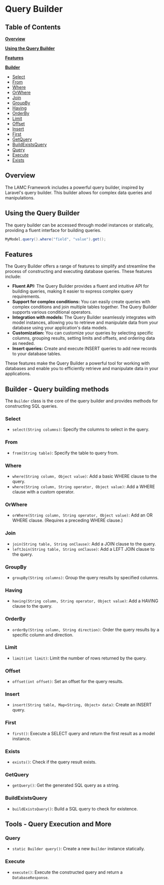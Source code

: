 # Query Builder

## Table of Contents

**[Overview](#overview)**

**[Using the Query Builder](#using-the-query-builder)**

**[Features](#features)**

**[Builder](#builder-query-building-methods)**

- [Select](#select)
- [From](#from)
- [Where](#where)
- [OrWhere](#orwhere)
- [Join](#join)
- [GroupBy](#groupby)
- [Having](#having)
- [OrderBy](#orderby)
- [Limit](#limit)
- [Offset](#offset)
- [Insert](#insert)
- [First](#first)
- [GetQuery](#getquery)
- [BuildExistsQuery](#buildexistsquery)
- [Query](#query)
- [Execute](#execute)
- [Exists](#exists)
   
## Overview

The LAMC Framework includes a powerful query builder, inspired by Laravel's query builder. This builder allows for complex data queries and manipulations.

## Using the Query Builder

The query builder can be accessed through model instances or statically, providing a fluent interface for building queries.

```java
MyModel.query().where("field", "value").get();
```

## Features

The Query Builder offers a range of features to simplify and streamline the process of constructing and executing database queries. These features include:

- **Fluent API:** The Query Builder provides a fluent and intuitive API for building queries, making it easier to express complex query requirements.
- **Support for complex conditions:** You can easily create queries with complex conditions and join multiple tables together. The Query Builder supports various conditional operators.
- **Integration with models:** The Query Builder seamlessly integrates with model instances, allowing you to retrieve and manipulate data from your database using your application's data models.
- **Customization:** You can customize your queries by selecting specific columns, grouping results, setting limits and offsets, and ordering data as needed.
- **Insert queries:** Create and execute INSERT queries to add new records to your database tables.

These features make the Query Builder a powerful tool for working with databases and enable you to efficiently retrieve and manipulate data in your applications.

   
## Builder - Query building methods

The `Builder` class is the core of the query builder and provides methods for constructing SQL queries.

### Select

- `select(String columns)`: Specify the columns to select in the query.

### From

- `from(String table)`: Specify the table to query from.

### Where

- `where(String column, Object value)`: Add a basic WHERE clause to the query.
- `where(String column, String operator, Object value)`: Add a WHERE clause with a custom operator.

### OrWhere

- `orWhere(String column, String operator, Object value)`: Add an OR WHERE clause. (Requires a preceding WHERE clause.)

### Join

- `join(String table, String onClause)`: Add a JOIN clause to the query.
- `leftJoin(String table, String onClause)`: Add a LEFT JOIN clause to the query.

### GroupBy

- `groupBy(String columns)`: Group the query results by specified columns.

### Having

- `having(String column, String operator, Object value)`: Add a HAVING clause to the query.

### OrderBy

- `orderBy(String column, String direction)`: Order the query results by a specific column and direction.

### Limit

- `limit(int limit)`: Limit the number of rows returned by the query.

### Offset

- `offset(int offset)`: Set an offset for the query results.

### Insert

- `insert(String table, Map<String, Object> data)`: Create an INSERT query.

### First

- `first()`: Execute a SELECT query and return the first result as a model instance.

### Exists

- `exists()`: Check if the query result exists.

### GetQuery

- `getQuery()`: Get the generated SQL query as a string.

### BuildExistsQuery

- `buildExistsQuery()`: Build a SQL query to check for existence.

## Tools - Query Execution and More

### Query

- `static Builder query()`: Create a new `Builder` instance statically.

### Execute

- `execute()`: Execute the constructed query and return a `DatabaseResponse`.